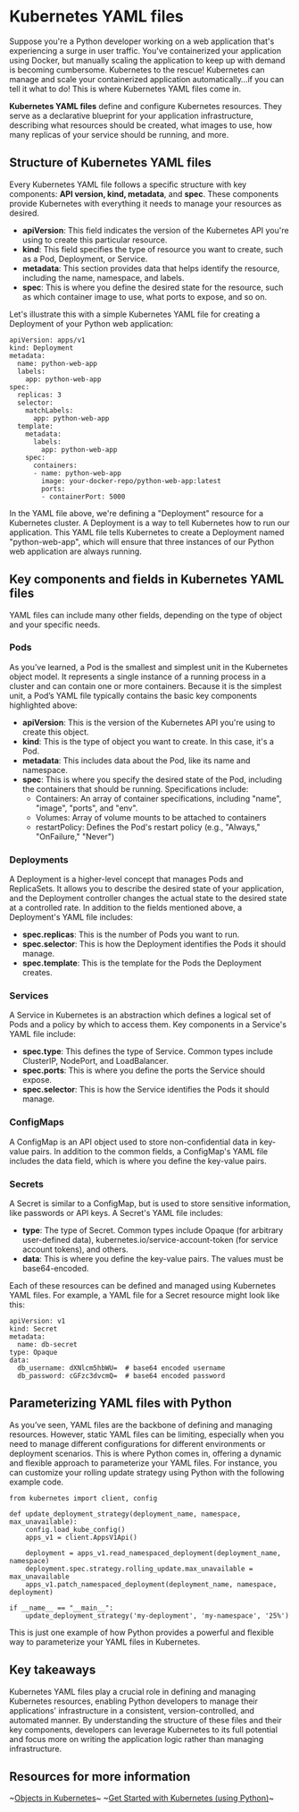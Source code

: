 # Kubernetes YAML files

Suppose you're a Python developer working on a web application that's experiencing a surge in user traffic. You've containerized your application using Docker, but manually scaling the application to keep up with demand is becoming cumbersome. Kubernetes to the rescue! Kubernetes can manage and scale your containerized application automatically…if you can tell it what to do! This is where Kubernetes YAML files come in.

**Kubernetes YAML files** define and configure Kubernetes resources. They serve as a declarative blueprint for your application infrastructure, describing what resources should be created, what images to use, how many replicas of your service should be running, and more.
## Structure of Kubernetes YAML files
Every Kubernetes YAML file follows a specific structure with key components: **API version, kind, metadata**, and **spec**. These components provide Kubernetes with everything it needs to manage your resources as desired. 
	
* **apiVersion**: This field indicates the version of the Kubernetes API you're using to create this particular resource.
* **kind**: This field specifies the type of resource you want to create, such as a Pod, Deployment, or Service.
* **metadata**: This section provides data that helps identify the resource, including the name, namespace, and labels.
* **spec**: This is where you define the desired state for the resource, such as which container image to use, what ports to expose, and so on.

Let's illustrate this with a simple Kubernetes YAML file for creating a Deployment of your Python web application:

```
apiVersion: apps/v1
kind: Deployment
metadata:
  name: python-web-app
  labels:
    app: python-web-app
spec:
  replicas: 3
  selector:
    matchLabels:
      app: python-web-app
  template:
    metadata:
      labels:
        app: python-web-app
    spec:
      containers:
      - name: python-web-app
        image: your-docker-repo/python-web-app:latest
        ports:
        - containerPort: 5000
```


In the YAML file above, we're defining a "Deployment" resource for a Kubernetes cluster. A Deployment is a way to tell Kubernetes how to run our application. This YAML file tells Kubernetes to create a Deployment named "python-web-app", which will ensure that three instances of our Python web application are always running.
## Key components and fields in Kubernetes YAML files
YAML files can include many other fields, depending on the type of object and your specific needs. 

### Pods
As you’ve learned, a Pod is the smallest and simplest unit in the Kubernetes object model. It represents a single instance of a running process in a cluster and can contain one or more containers. Because it is the simplest unit, a Pod’s YAML file typically contains the basic key components highlighted above:
	
* **apiVersion**: This is the version of the Kubernetes API you're using to create this object.
* **kind**: This is the type of object you want to create. In this case, it's a Pod.
* **metadata**: This includes data about the Pod, like its name and namespace.
* **spec**: This is where you specify the desired state of the Pod, including the containers that should be running. Specifications include:
	* Containers: An array of container specifications, including "name", "image", "ports", and "env".
  * Volumes: Array of volume mounts to be attached to containers
  * restartPolicy: Defines the Pod's restart policy (e.g., "Always," "OnFailure," "Never")

### Deployments
A Deployment is a higher-level concept that manages Pods and ReplicaSets. It allows you to describe the desired state of your application, and the Deployment controller changes the actual state to the desired state at a controlled rate. In addition to the fields mentioned above, a Deployment's YAML file includes:

* **spec.replicas**: This is the number of Pods you want to run.
* **spec.selector**: This is how the Deployment identifies the Pods it should manage.
* **spec.template**: This is the template for the Pods the Deployment creates.

### Services
A Service in Kubernetes is an abstraction which defines a logical set of Pods and a policy by which to access them. Key components in a Service's YAML file include:
	
* **spec.type**: This defines the type of Service. Common types include ClusterIP, NodePort, and LoadBalancer.
* **spec.ports**: This is where you define the ports the Service should expose.
* **spec.selector**: This is how the Service identifies the Pods it should manage.

### ConfigMaps
A ConfigMap is an API object used to store non-confidential data in key-value pairs. In addition to the common fields, a ConfigMap's YAML file includes the data field, which is where you define the key-value pairs.

### Secrets
A Secret is similar to a ConfigMap, but is used to store sensitive information, like passwords or API keys. A Secret's YAML file includes:

* **type**: The type of Secret. Common types include Opaque (for arbitrary user-defined data), kubernetes.io/service-account-token (for service account tokens), and others.
* **data**: This is where you define the key-value pairs. The values must be base64-encoded.

Each of these resources can be defined and managed using Kubernetes YAML files. For example, a YAML file for a Secret resource might look like this:

```
apiVersion: v1
kind: Secret
metadata:
  name: db-secret
type: Opaque
data:
  db_username: dXNlcm5hbWU=  # base64 encoded username
  db_password: cGFzc3dvcmQ=  # base64 encoded password
```


## Parameterizing YAML files with Python
As you’ve seen, YAML files are the backbone of defining and managing resources. However, static YAML files can be limiting, especially when you need to manage different configurations for different environments or deployment scenarios. This is where Python comes in, offering a dynamic and flexible approach to parameterize your YAML files.
For instance, you can customize your rolling update strategy using Python with the following example code.
 
```
from kubernetes import client, config

def update_deployment_strategy(deployment_name, namespace, max_unavailable):
    config.load_kube_config()
    apps_v1 = client.AppsV1Api()
​
    deployment = apps_v1.read_namespaced_deployment(deployment_name, namespace)
    deployment.spec.strategy.rolling_update.max_unavailable = max_unavailable
    apps_v1.patch_namespaced_deployment(deployment_name, namespace, deployment)
​
if __name__ == "__main__":
    update_deployment_strategy('my-deployment', 'my-namespace', '25%')
```


This is just one example of how Python provides a powerful and flexible way to parameterize your YAML files in Kubernetes. 
## Key takeaways
Kubernetes YAML files play a crucial role in defining and managing Kubernetes resources, enabling Python developers to manage their applications' infrastructure in a consistent, version-controlled, and automated manner. By understanding the structure of these files and their key components, developers can leverage Kubernetes to its full potential and focus more on writing the application logic rather than managing infrastructure.
## Resources for more information
~[Objects in Kubernetes](https://kubernetes.io/docs/concepts/overview/working-with-objects/)~
~[Get Started with Kubernetes \(using Python\)](https://kubernetes.io/blog/2019/07/23/get-started-with-kubernetes-using-python/)~
